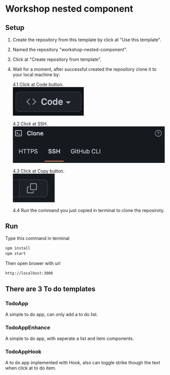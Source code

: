 # Workshop nested component

## Setup

1. Create the repository from this template by click at "Use this template".
2. Named the repository "workshop-nested-component".
3. Click at "Create repository from template".
4. Wait for a moment, after successful created the repository clone it to your local machine by:

    4.1 Click at Code button.  
![Click at Code image](./src/assets/readme_1.png)

    4.2 Click at SSH.  
![Click at SSH image](./src/assets/readme_2.png)

    4.3 Click at Copy button.  
![Click at copy image](./src/assets/readme_3.png)

    4.4 Run the command you just copied in terminal to clone the reposiroty.

## Run

Type this command in terminal

```js
npm install
npm start
```

Then open brower with url

```text
http://localhost:3000
```

## There are 3 To do templates

### TodoApp

A simple to do app, can only add a to do list.

### TodoAppEnhance

A simple to do app, with seperate a list and item components.

### TodoAppHook

A to do app implemented with Hook, also can toggle strike though the text when click at to do item.
